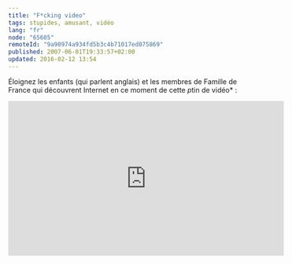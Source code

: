 ```yaml
---
title: "F*cking video"
tags: stupides, amusant, vidéo
lang: "fr"
node: "65605"
remoteId: "9a90974a934fd5b3c4b71017ed075869"
published: 2007-06-01T19:33:57+02:00
updated: 2016-02-12 13:54
---
```


Éloignez les enfants (qui parlent anglais) et les membres de Famille de France
qui découvrent Internet en ce
moment de cette *p*tin
de vidéo*&nbsp;:

<div class="video-container">
<iframe width="560" height="315" src="https://www.youtube-nocookie.com/embed/gU2ZgaQ_H-Y?rel=0" frameborder="0" allow="autoplay; encrypted-media" allowfullscreen></iframe>
</div>
